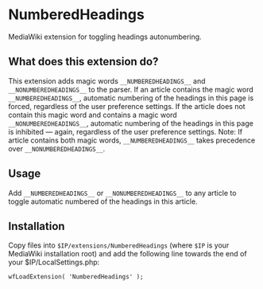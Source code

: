 # NumberedHeadings

MediaWiki extension for toggling headings autonumbering.

## What does this extension do?

This extension adds magic words `__NUMBEREDHEADINGS__` and `__NONUMBEREDHEADINGS__` to the parser. If an article contains the magic word `__NUMBEREDHEADINGS__`, automatic numbering of the headings in this page is forced, regardless of the user preference settings. If the article does not contain this magic word and contains a magic word `__NONUMBEREDHEADINGS__`, automatic numbering of the headings in this page is inhibited — again, regardless of the user preference settings. Note: If article contains both magic words, `__NUMBEREDHEADINGS__` takes precedence over `__NONUMBEREDHEADINGS__`.

## Usage

Add `__NUMBEREDHEADINGS__` or `__NONUMBEREDHEADINGS__` to any article to toggle automatic numbered of the headings in this article.

## Installation

Copy files into `$IP/extensions/NumberedHeadings` (where `$IP` is your MediaWiki installation root) and add the following line towards the end of your $IP/LocalSettings.php:

`wfLoadExtension( 'NumberedHeadings' );`
